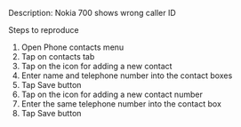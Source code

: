 Description: Nokia 700 shows wrong caller ID

Steps to reproduce 

1. Open Phone contacts menu
2. Tap on contacts tab
3. Tap on the icon for adding a new contact
4. Enter name and telephone number into the contact boxes
5. Tap Save button
6. Tap on the icon for adding a new contact number
7. Enter the same telephone number into the contact box
8. Tap Save button
